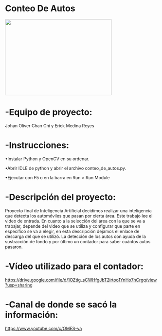 # Conteo De Autos

<a href="https://imgflip.com/gif/59gf0l"><img src="https://i.imgflip.com/59gf0l.gif" width="350" height="250"/></a>

 # -Equipo de proyecto:
 Johan Oliver Chan Chi y Erick Medina Reyes

 # -Instrucciones: 
 
 •Instalar Python y OpenCV en su ordenar.
 
 •Abrir IDLE de python y abrir el archivo conteo_de_autos.py.
 
 •Ejecutar con F5 o en la barra en Run > Run Module
 
 # -Descripción del proyecto:
 
 Proyecto final de Inteligencia Artificial decidimos realizar una inteligencia que detecta los automóviles que pasan por cierta área. Este trabajo lee el video de   entrada. En cuanto a la selección del área con la que se va a trabajar, depende del video que se utiliza y configurar que parte en específico se va a elegir, en esta descripción dejamos el enlace de descarga del que se utilizó. La detección de los autos con ayuda de la sustracción de fondo y por último un contador para saber cuántos autos pasaron. 
 
 # -Vídeo utilizado para el contador:
 https://drive.google.com/file/d/1OZtig_sCWHfgJbT2irtoo1YnHo7hCrgq/view?usp=sharing

# -Canal de donde se sacó la información:
 https://www.youtube.com/c/OMES-va
 
